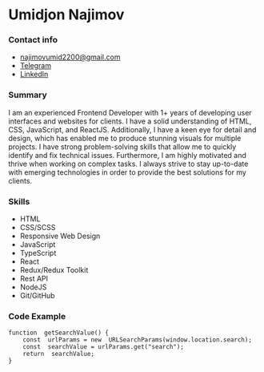# Umidjon Najimov
### Contact info
* najimovumid2200@gmail.com
* [Telegram](https://t.me/umid__nn)
* [LinkedIn](https://www.linkedin.com/in/umidjon-najimov)
### Summary
I am an experienced Frontend Developer with 1+ years of developing user interfaces and websites for clients. I have a solid understanding of HTML, CSS, JavaScript, and ReactJS. Additionally, I have a keen eye for detail and design, which has enabled me to produce stunning visuals for multiple projects. I have strong problem-solving skills that allow me to quickly identify and fix technical issues. Furthermore, I am highly motivated and thrive when working on complex tasks. I always strive to stay up-to-date with emerging technologies in order to provide the best solutions for my clients.
### Skills
* HTML
* CSS/SCSS
* Responsive Web Design
* JavaScript
* TypeScript
* React
* Redux/Redux Toolkit
* Rest API
* NodeJS
* Git/GitHub
### Code Example
```
function  getSearchValue() {
	const  urlParams = new  URLSearchParams(window.location.search);
	const  searchValue = urlParams.get("search");
	return  searchValue;
}
```
